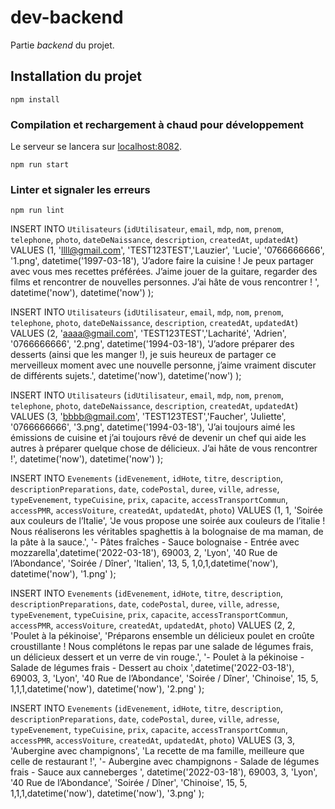 # dev-backend
Partie *backend* du projet.

## Installation du projet
```
npm install
```

### Compilation et rechargement à chaud pour développement
Le serveur se lancera sur [localhost:8082](http://localhost:8082).
```
npm run start
```

### Linter et signaler les erreurs
```
npm run lint
```

INSERT INTO `Utilisateurs` (`idUtilisateur`, `email`, `mdp`, `nom`, `prenom`, `telephone`, `photo`, `dateDeNaissance`, `description`, `createdAt`, `updatedAt`) VALUES  (1, 'llll@gmail.com', 'TEST123TEST','Lauzier', 'Lucie', '0766666666', '1.png', datetime('1997-03-18'), 'J’adore faire la cuisine ! Je peux partager avec vous mes recettes préférées. J’aime jouer de la guitare, regarder des films et rencontrer de nouvelles personnes. J’ai hâte de vous rencontrer ! ', datetime('now'), datetime('now') );

INSERT INTO `Utilisateurs` (`idUtilisateur`, `email`, `mdp`, `nom`, `prenom`, `telephone`, `photo`, `dateDeNaissance`, `description`, `createdAt`, `updatedAt`) VALUES  (2, 'aaaa@gmail.com', 'TEST123TEST','Lacharité', 'Adrien', '0766666666', '2.png', datetime('1994-03-18'), 'J’adore préparer des desserts (ainsi que les manger !), je suis heureux de partager ce merveilleux moment avec une nouvelle personne, j’aime vraiment discuter de différents sujets.', datetime('now'), datetime('now') );

INSERT INTO `Utilisateurs` (`idUtilisateur`, `email`, `mdp`, `nom`, `prenom`, `telephone`, `photo`, `dateDeNaissance`, `description`, `createdAt`, `updatedAt`) VALUES  (3, 'bbbb@gmail.com', 'TEST123TEST','Faucher', 'Juliette', '0766666666', '3.png', datetime('1994-03-18'), 'J’ai toujours aimé les émissions de cuisine et j’ai toujours rêvé de devenir un chef qui aide les autres à préparer quelque chose de délicieux. J’ai hâte de vous rencontrer !', datetime('now'), datetime('now') );

INSERT INTO `Evenements` (`idEvenement`, `idHote`, `titre`, `description`, `descriptionPreparations`, `date`, `codePostal`, `duree`, `ville`, `adresse`, `typeEvenement`, `typeCuisine`, `prix`, `capacite`, `accessTransportCommun`, `accessPMR`, `accessVoiture`, `createdAt`, `updatedAt`, `photo`) VALUES (1, 1, 'Soirée aux couleurs de l’Italie', 'Je vous propose une soirée aux couleurs de l’italie ! Nous réaliserons les véritables spaghettis à la bolognaise de ma maman, de la pâte à la sauce.', '- Pâtes fraîches  - Sauce bolognaise  - Entrée avec mozzarella',datetime('2022-03-18'), 69003, 2, 'Lyon', '40 Rue de l’Abondance', 'Soirée / Dîner', 'Italien', 13, 5, 1,0,1,datetime('now'), datetime('now'), '1.png' );

INSERT INTO `Evenements` (`idEvenement`, `idHote`, `titre`, `description`, `descriptionPreparations`, `date`, `codePostal`, `duree`, `ville`, `adresse`, `typeEvenement`, `typeCuisine`, `prix`, `capacite`, `accessTransportCommun`, `accessPMR`, `accessVoiture`, `createdAt`, `updatedAt`, `photo`) VALUES (2, 2, 'Poulet à la pékinoise', 'Préparons ensemble un délicieux poulet en croûte croustillante ! Nous complétons le repas par une salade de légumes frais, un délicieux dessert et un verre de vin rouge.', '- Poulet à la pékinoise  - Salade de légumes frais  - Dessert au choix ',datetime('2022-03-18'), 69003, 3, 'Lyon', '40 Rue de l’Abondance', 'Soirée / Dîner', 'Chinoise', 15, 5, 1,1,1,datetime('now'), datetime('now'), '2.png' );

INSERT INTO `Evenements` (`idEvenement`, `idHote`, `titre`, `description`, `descriptionPreparations`, `date`, `codePostal`, `duree`, `ville`, `adresse`, `typeEvenement`, `typeCuisine`, `prix`, `capacite`, `accessTransportCommun`, `accessPMR`, `accessVoiture`, `createdAt`, `updatedAt`, `photo`) VALUES (3, 3, 'Aubergine avec champignons', 'La recette de ma famille, meilleure que celle de restaurant !', '- Aubergine avec champignons  - Salade de légumes frais  - Sauce aux canneberges ', datetime('2022-03-18'), 69003, 3, 'Lyon', '40 Rue de l’Abondance', 'Soirée / Dîner', 'Chinoise', 15, 5, 1,1,1,datetime('now'), datetime('now'), '3.png' );
